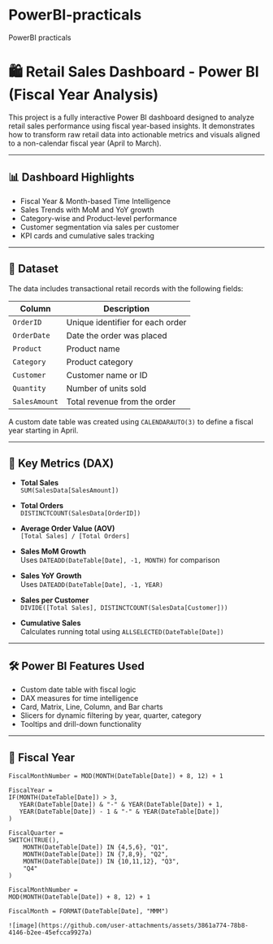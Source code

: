 # PowerBI-practicals
PowerBI practicals
# 🛍️ Retail Sales Dashboard - Power BI (Fiscal Year Analysis)

This project is a fully interactive Power BI dashboard designed to analyze retail sales performance using fiscal year-based insights. It demonstrates how to transform raw retail data into actionable metrics and visuals aligned to a non-calendar fiscal year (April to March).

---

## 📊 Dashboard Highlights

- Fiscal Year & Month-based Time Intelligence
- Sales Trends with MoM and YoY growth
- Category-wise and Product-level performance
- Customer segmentation via sales per customer
- KPI cards and cumulative sales tracking

---

## 📁 Dataset

The data includes transactional retail records with the following fields:

| Column         | Description                      |
|----------------|----------------------------------|
| `OrderID`      | Unique identifier for each order |
| `OrderDate`    | Date the order was placed        |
| `Product`      | Product name                     |
| `Category`     | Product category                 |
| `Customer`     | Customer name or ID              |
| `Quantity`     | Number of units sold             |
| `SalesAmount`  | Total revenue from the order     |

A custom date table was created using `CALENDARAUTO(3)` to define a fiscal year starting in April.

---

## 🧠 Key Metrics (DAX)

- **Total Sales**  
  `SUM(SalesData[SalesAmount])`

- **Total Orders**  
  `DISTINCTCOUNT(SalesData[OrderID])`

- **Average Order Value (AOV)**  
  `[Total Sales] / [Total Orders]`

- **Sales MoM Growth**  
  Uses `DATEADD(DateTable[Date], -1, MONTH)` for comparison

- **Sales YoY Growth**  
  Uses `DATEADD(DateTable[Date], -1, YEAR)`

- **Sales per Customer**  
  `DIVIDE([Total Sales], DISTINCTCOUNT(SalesData[Customer]))`

- **Cumulative Sales**  
  Calculates running total using `ALLSELECTED(DateTable[Date])`

---

## 🛠️ Power BI Features Used

- Custom date table with fiscal logic  
- DAX measures for time intelligence  
- Card, Matrix, Line, Column, and Bar charts  
- Slicers for dynamic filtering by year, quarter, category  
- Tooltips and drill-down functionality

---

## 📆 Fiscal Year 

```DAX
FiscalMonthNumber = MOD(MONTH(DateTable[Date]) + 8, 12) + 1

FiscalYear = 
IF(MONTH(DateTable[Date]) > 3, 
   YEAR(DateTable[Date]) & "-" & YEAR(DateTable[Date]) + 1, 
   YEAR(DateTable[Date]) - 1 & "-" & YEAR(DateTable[Date])
)

FiscalQuarter = 
SWITCH(TRUE(),
    MONTH(DateTable[Date]) IN {4,5,6}, "Q1",
    MONTH(DateTable[Date]) IN {7,8,9}, "Q2",
    MONTH(DateTable[Date]) IN {10,11,12}, "Q3",
    "Q4"
)

FiscalMonthNumber = 
MOD(MONTH(DateTable[Date]) + 8, 12) + 1

FiscalMonth = FORMAT(DateTable[Date], "MMM")

![image](https://github.com/user-attachments/assets/3861a774-78b8-4146-b2ee-45efcca9927a)
